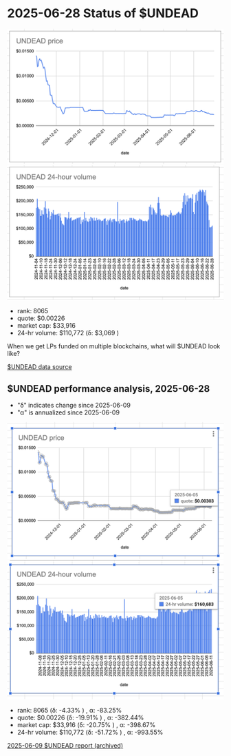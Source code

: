 # 2025-06-28 Status of $UNDEAD 

![$UNDEAD rank](imgs/01a-rank.png) 
![$UNDEAD quote](imgs/01b-quote.png) 
![$UNDEAD market captalization](imgs/01c-cap.png) 
![$UNDEAD 24-hour volume](imgs/01d-vol.png) 

* rank: 8065 
* quote: $0.00226 
* market cap: $33,916 
* 24-hr volume: $110,772 (δ: $3,069 ) 

When we get LPs funded on multiple blockchains, what will $UNDEAD look like? 

[$UNDEAD data source](https://www.coingecko.com/en/coins/undead-blocks) 
## $UNDEAD performance analysis, 2025-06-28 

* "δ" indicates change since 2025-06-09 
* "α" is annualized since 2025-06-09 

![$UNDEAD rank](../05/imgs/snapshot/01a-rank.png) 
![$UNDEAD quote](../05/imgs/snapshot/01b-quote.png) 
![$UNDEAD market captalization](../05/imgs/snapshot/01c-cap.png) 
![$UNDEAD 24-hour volume](../05/imgs/snapshot/01d-vol.png) 

* rank: 8065 (δ: -4.33% ) , α: -83.25% 
* quote: $0.00226 (δ: -19.91% ) , α: -382.44% 
* market cap: $33,916 (δ: -20.75% ) , α: -398.67% 
* 24-hr volume: $110,772 (δ: -51.72% ) , α: -993.55% 

[2025-06-09 $UNDEAD report (archived)](https://github.com/pivoteur/biz/tree/main/blog/2025/06/05) 
